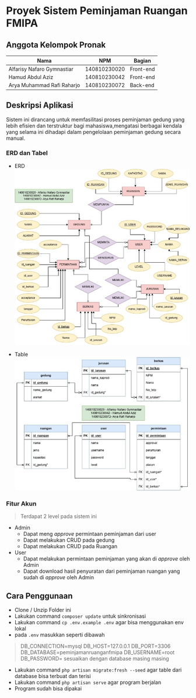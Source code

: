 
# Proyek Sistem Peminjaman Ruangan FMIPA

## Anggota Kelompok Pronak
Nama | NPM | Bagian
--- | --- | ---|
Alfarisy Nafaro Gymnastiar | 140810230020 | Front-end
Hamud Abdul Aziz | 140810230042 | Front-end
Arya Muhammad Rafi Raharjo | 140810230072 |Back-end

## Deskripsi Aplikasi
Sistem ini dirancang untuk memfasilitasi proses peminjaman gedung yang lebih efisien dan terstruktur bagi mahasiswa,mengatasi berbagai kendala yang selama ini dihadapi dalam pengelolaan peminjaman gedung secara manual. 

### ERD dan Tabel
- ERD 
![](erd.jpg)

- Table 
![](table.jpg)

### Fitur Akun
> Terdapat 2 level pada sistem ini
- Admin
    - Dapat meng _approve_ permintaan peminjaman dari user
    - Dapat melakukan CRUD pada gedung
    - Dapat melakukan CRUD pada Ruangan
- User
    - Dapat melakukan permintaan peminjaman yang akan di _approve_ oleh Admin
    - Dapat download hasil penyuratan dari peminjaman ruangan yang sudah di _approve_ oleh Admin

## Cara Penggunaan
- Clone / Unzip Folder ini
- Lakukan command `composer update` untuk sinkronisasi
- Lakukan command `cp .env.example .env` agar bisa menggunakan env lokal
- pada `.env` masukkan seperti dibawah
>  DB_CONNECTION=mysql
>  DB_HOST=127.0.0.1
>  DB_PORT=3306
>  DB_DATABASE=peminjamanruanganfmipa
>  DB_USERNAME=root
>  DB_PASSWORD= 
>  sesuaikan dengan database masing masing

- Lakukan command `php artisan migrate:fresh --seed` agar table dari database bisa terbuat dan terisi
- Lakukan command `php artisan serve` agar program berjalan
- Program sudah bisa dipakai
